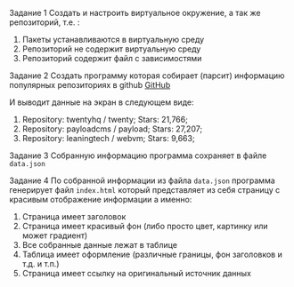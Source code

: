 Задание 1
Создать и настроить виртуальное окружение, а так же репозиторий, т.е. :
1. Пакеты устанавливаются в виртуальную среду
2. Репозиторий не содержит виртуальную среду
3. Репозиторий содержит файл с зависимостями

Задание 2
Создать программу которая собирает (парсит) информацию популярных репозиториях в github
[GitHub](https://github.com/trending)

И выводит данные на экран в следующем виде:
1. Repository: twentyhq / twenty; Stars: 21,766;
2. Repository: payloadcms / payload; Stars: 27,207;
3. Repository: leaningtech / webvm; Stars: 9,663;

Задание 3
Собранную информацию программа сохраняет в файле `data.json` 

Задание 4
По собранной информации из файла `data.json` программа генерирует файл `index.html` который представляет из себя страницу с красивым отображение информации а именно:
1. Страница имеет заголовок
2. Страница имеет красивый фон (либо просто цвет, картинку или может градиент)
3. Все собранные данные лежат в таблице
4. Таблица имеет оформление (различные границы, фон заголовков и т.д. и т.п.)
5. Страница имеет ссылку на оригинальный источник данных
